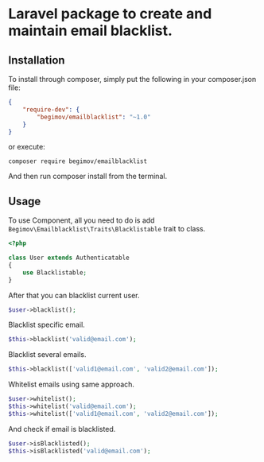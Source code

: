 Laravel package to create and maintain email blacklist.
==============

## Installation
To install through composer, simply put the following in your composer.json file:

```json
{
    "require-dev": {
        "begimov/emailblacklist": "~1.0"
    }
}
```
or execute:

    composer require begimov/emailblacklist

And then run composer install from the terminal.

## Usage

To use Component, all you need to do is add `Begimov\Emailblacklist\Traits\Blacklistable` trait to class.

```php
<?php

class User extends Authenticatable
{
    use Blacklistable;
}
```

After that you can blacklist current user.

```php
$user->blacklist();
```

Blacklist specific email.

```php
$this->blacklist('valid@email.com');
```

Blacklist several emails.

```php
$this->blacklist(['valid1@email.com', 'valid2@email.com']);
```

Whitelist emails using same approach.

```php
$user->whitelist();
$this->whitelist('valid@email.com');
$this->whitelist(['valid1@email.com', 'valid2@email.com']);
```

And check if email is blacklisted.

```php
$user->isBlacklisted();
$this->isBlacklisted('valid@email.com');
```